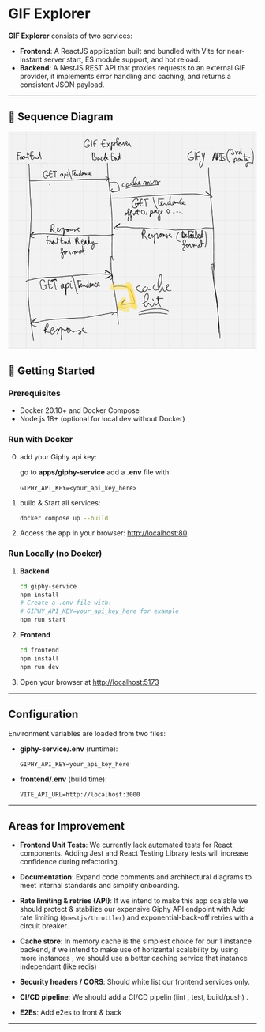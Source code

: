 # GIF Explorer

**GIF Explorer** consists of two services:

* **Frontend**: A ReactJS application built and bundled with Vite for near-instant server start, ES module support, and hot reload.
* **Backend**: A NestJS REST API that proxies requests to an external GIF provider, it implements error handling and caching, and returns a consistent JSON payload.

---

## 📖 Sequence Diagram

![UML sequence diagram](uml-sequence-diagram.png)


## 🚀 Getting Started

### Prerequisites

* Docker 20.10+ and Docker Compose
* Node.js 18+ (optional for local dev without Docker)

### Run with Docker

0. add your Giphy api key:

    go to **apps/giphy-service** add a **.env** file with:

   ```GIPHY_API_KEY=<your_api_key_here>```
    
1. build & Start all services:
    
   ```bash
   docker compose up --build
   ```
3. Access the app in your browser: [http://localhost:80](http://localhost:80)

### Run Locally (no Docker)

1. **Backend**

   ```bash
   cd giphy-service
   npm install
   # Create a .env file with:
   # GIPHY_API_KEY=your_api_key_here for example 
   npm run start
   ```
2. **Frontend**

   ```bash
   cd frontend
   npm install
   npm run dev
   ```
3. Open your browser at [http://localhost:5173](http://localhost:5173)

---

## Configuration

Environment variables are loaded from two files:

* **giphy-service/.env** (runtime):

  ```env
  GIPHY_API_KEY=your_api_key_here
  ```
* **frontend/.env** (build time):

  ```env
  VITE_API_URL=http://localhost:3000
  ```

---

## Areas for Improvement

* **Frontend Unit Tests**: We currently lack automated tests for React components. Adding Jest and React Testing Library tests will increase confidence during refactoring.
* **Documentation**: Expand code comments and architectural diagrams to meet internal standards and simplify onboarding.

* **Rate limiting & retries (API)**: If we intend to make this app scalable we should protect & stabilize our expensive Giphy API endpoint with Add rate limiting (`@nestjs/throttler`) and exponential-back-off retries with a circuit breaker.

* **Cache store**: In memory cache is the simplest choice for our 1 instance backend, if we intend to make use of horizental scalability by using more instances , we should use a better caching service that instance independant (like redis)

* **Security headers / CORS**: Should white list our frontend services only. 
* **CI/CD pipeline**: We should add a CI/CD pipelin (lint , test, build/push) .
* **E2Es**: Add e2es to front & back

---